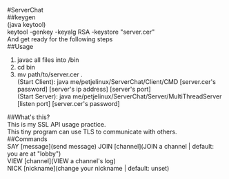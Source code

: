 #ServerChat  
##keygen  
(java keytool)  
keytool -genkey -keyalg RSA -keystore "server.cer"  
And get ready for the following steps  
##Usage  
1. javac all files into /bin  
2. cd bin  
3. mv path/to/server.cer .  
\(Start Client\): java me/petjelinux/ServerChat/Client/CMD \[server.cer's password] \[server's ip address] \[server's port]  
\(Start Server\): java me/petjelinux/ServerChat/Server/MultiThreadServer \[listen port] \[server.cer's password]  

##What's this?  
This is my SSL API usage practice.  
This tiny program can use TLS to communicate with others.  
##Commands  
SAY [message](send message)
JOIN [channel](JOIN a channel | default: you are at "lobby")  
VIEW [channel](VIEW a channel's log)  
NICK [nickname](change your nickname | default: unset)  
